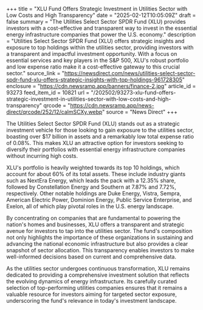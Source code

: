 +++
title = "XLU Fund Offers Strategic Investment in Utilities Sector with Low Costs and High Transparency"
date = "2025-02-12T10:05:09Z"
draft = false
summary = "The Utilities Select Sector SPDR Fund (XLU) provides investors with a cost-effective and transparent way to invest in the essential energy infrastructure companies that power the U.S. economy."
description = "Utilities Select Sector SPDR Fund (XLU) offers strategic insights and exposure to top holdings within the utilities sector, providing investors with a transparent and impactful investment opportunity. With a focus on essential services and key players in the S&P 500, XLU's robust portfolio and low expense ratio make it a cost-effective gateway to this crucial sector."
source_link = "https://newsdirect.com/news/utilities-select-sector-spdr-fund-xlu-offers-strategic-insights-with-top-holdings-961728305"
enclosure = "https://cdn.newsramp.app/banners/finance-2.jpg"
article_id = 93273
feed_item_id = 10821
url = "/202502/93273-xlu-fund-offers-strategic-investment-in-utilities-sector-with-low-costs-and-high-transparency"
qrcode = "https://cdn.newsramp.app/news-direct/qrcode/252/12/calmSCXy.webp"
source = "News Direct"
+++

<p>The Utilities Select Sector SPDR Fund (XLU) stands out as a strategic investment vehicle for those looking to gain exposure to the utilities sector, boasting over $17 billion in assets and a remarkably low total expense ratio of 0.08%. This makes XLU an attractive option for investors seeking to diversify their portfolios with essential energy infrastructure companies without incurring high costs.</p><p>XLU's portfolio is heavily weighted towards its top 10 holdings, which account for about 60% of its total assets. These include industry giants such as NextEra Energy, which leads the pack with a 12.35% share, followed by Constellation Energy and Southern at 7.87% and 7.72%, respectively. Other notable holdings are Duke Energy, Vistra, Sempra, American Electric Power, Dominion Energy, Public Service Enterprise, and Exelon, all of which play pivotal roles in the U.S. energy landscape.</p><p>By concentrating on companies that are fundamental to powering the nation's homes and businesses, XLU offers a transparent and strategic avenue for investors to tap into the utilities sector. The fund's composition not only highlights the importance of these organizations in sustaining and advancing the national economic infrastructure but also provides a clear snapshot of sector allocation. This transparency enables investors to make well-informed decisions based on current and comprehensive data.</p><p>As the utilities sector undergoes continuous transformation, XLU remains dedicated to providing a comprehensive investment solution that reflects the evolving dynamics of energy infrastructure. Its carefully curated selection of top-performing utilities companies ensures that it remains a valuable resource for investors aiming for targeted sector exposure, underscoring the fund's relevance in today's investment landscape.</p>